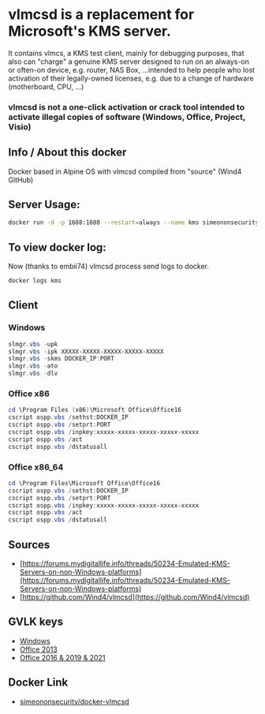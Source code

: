 # vlmcsd is a replacement for Microsoft's KMS server.

It contains vlmcs, a KMS test client, mainly for debugging purposes, that also can "charge" a genuine KMS server designed to run on an always-on or often-on device, e.g. router, NAS Box, ...intended to help people who lost activation of their legally-owned licenses, e.g. due to a change of hardware (motherboard, CPU, ...)
  
### vlmcsd is not a one-click activation or crack tool intended to activate illegal copies of software (Windows, Office, Project, Visio)

## Info / About this docker
Docker based in Alpine OS with vlmcsd compiled from "source" (Wind4 GitHub)

## Server Usage:
```bash
docker run -d -p 1688:1688 --restart=always --name kms simeononsecurity/docker-vlmcsd 
```

## To view docker log:
Now (thanks to embii74) vlmcsd process send logs to docker.
```bash
docker logs kms
```

## Client
### Windows
```powershell
slmgr.vbs -upk  
slmgr.vbs -ipk XXXXX-XXXXX-XXXXX-XXXXX-XXXXX  
slmgr.vbs -skms DOCKER_IP:PORT  
slmgr.vbs -ato  
slmgr.vbs -dlv  
```

### Office x86
```powershell
cd \Program Files (x86)\Microsoft Office\Office16  
cscript ospp.vbs /sethst:DOCKER_IP  
cscript ospp.vbs /setprt:PORT  
cscript ospp.vbs /inpkey:xxxxx-xxxxx-xxxxx-xxxxx-xxxxx  
cscript ospp.vbs /act  
cscript ospp.vbs /dstatusall  
```
### Office x86_64
```powershell
cd \Program Files\Microsoft Office\Office16  
cscript ospp.vbs /sethst:DOCKER_IP  
cscript ospp.vbs /setprt:PORT  
cscript ospp.vbs /inpkey:xxxxx-xxxxx-xxxxx-xxxxx-xxxxx  
cscript ospp.vbs /act  
cscript ospp.vbs /dstatusall  
```

## Sources
- [https://forums.mydigitallife.info/threads/50234-Emulated-KMS-Servers-on-non-Windows-platforms](https://forums.mydigitallife.info/threads/50234-Emulated-KMS-Servers-on-non-Windows-platforms)
- [https://github.com/Wind4/vlmcsd](https://github.com/Wind4/vlmcsd)

## GVLK keys
- [Windows](https://docs.microsoft.com/en-us/windows-server/get-started/kmsclientkeys)
- [Office 2013](https://technet.microsoft.com/en-us/library/dn385360.aspx)
- [Office 2016 & 2019 & 2021](https://technet.microsoft.com/en-us/library/dn385360(v=office.16).aspx)

## Docker Link
- [simeononsecurity/docker-vlmcsd](https://hub.docker.com/r/simeononsecurity/docker-vlmcsd)

